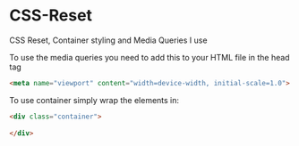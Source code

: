 # CSS-Reset
CSS Reset, Container styling and Media Queries I use

To use the media queries you need to add this to your HTML file in the head tag

```html
<meta name="viewport" content="width=device-width, initial-scale=1.0">
```

To use container simply wrap the elements in:
```html
<div class="container">
  
</div>
```
